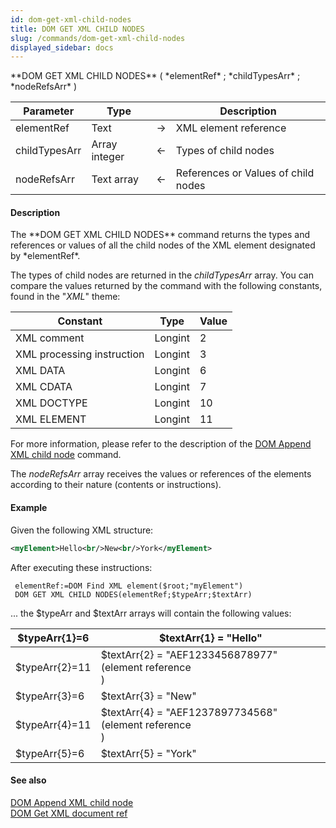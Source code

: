 ```yaml
---
id: dom-get-xml-child-nodes
title: DOM GET XML CHILD NODES
slug: /commands/dom-get-xml-child-nodes
displayed_sidebar: docs
---
```


<!--REF #_command_.DOM GET XML CHILD NODES.Syntax-->**DOM GET XML CHILD NODES** ( *elementRef* ; *childTypesArr* ; *nodeRefsArr* )<!-- END REF-->
<!--REF #_command_.DOM GET XML CHILD NODES.Params-->
| Parameter | Type |  | Description |
| --- | --- | --- | --- |
| elementRef | Text | &rarr; | XML element reference |
| childTypesArr | Array integer | &larr; | Types of child nodes |
| nodeRefsArr | Text array | &larr; | References or Values of child nodes |

<!-- END REF-->

#### Description 

<!--REF #_command_.DOM GET XML CHILD NODES.Summary-->The **DOM GET XML CHILD NODES** command returns the types and references or values of all the child nodes of the XML element designated by *elementRef*.<!-- END REF-->

The types of child nodes are returned in the *childTypesArr* array. You can compare the values returned by the command with the following constants, found in the "*XML*" theme:

| Constant                   | Type    | Value |
| -------------------------- | ------- | ----- |
| XML comment                | Longint | 2     |
| XML processing instruction | Longint | 3     |
| XML DATA                   | Longint | 6     |
| XML CDATA                  | Longint | 7     |
| XML DOCTYPE                | Longint | 10    |
| XML ELEMENT                | Longint | 11    |

For more information, please refer to the description of the [DOM Append XML child node](dom-append-xml-child-node.md) command.

The *nodeRefsArr* array receives the values or references of the elements according to their nature (contents or instructions).

#### Example 

Given the following XML structure:  

```XML
<myElement>Hello<br/>New<br/>York</myElement>
```

After executing these instructions:  

```4d
 elementRef:=DOM Find XML element($root;"myElement")
 DOM GET XML CHILD NODES(elementRef;$typeArr;$textArr)
```

... the $typeArr and $textArr arrays will contain the following values:  

| $typeArr{1}=6  | $textArr{1} = "Hello"                                      |
| -------------- | ---------------------------------------------------------- |
| $typeArr{2}=11 | $textArr{2} = "AEF1233456878977" (element reference <Br/>) |
| $typeArr{3}=6  | $textArr{3} = "New"                                        |
| $typeArr{4}=11 | $textArr{4} = "AEF1237897734568" (element reference <Br/>) |
| $typeArr{5}=6  | $textArr{5} = "York"                                       |

#### See also 

[DOM Append XML child node](dom-append-xml-child-node.md)  
[DOM Get XML document ref](dom-get-xml-document-ref.md)  